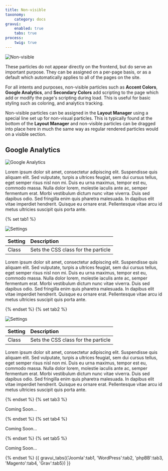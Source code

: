 ```yaml
---
title: Non-visible
taxonomy:
    category: docs
gravui:
    enabled: true
    tabs: true
process:
    twig: true
---
```


![Non-visible](nonvisible.png)

These particles do not appear directly on the frontend, but do serve an important purpose. They can be assigned on a per-page basis, or as a default which automatically applies to all of the pages on the site.

For all intents and purposes, non-visible particles such as **Accent Colors**, **Google Analytics**, and **Secondary Colors** add scripting to the page which add or modify the page's scripting during load. This is useful for basic styling such as coloring, and analytics tracking.

Non-visible particles can be assigned in the **Layout Manager** using a special line set up for non-visual particles. This is typically found at the bottom of the **Layout Manager** and non-visible particles can be dragged into place here in much the same way as regular rendered particles would on a visible section.

Google Analytics
-----

![Google Analytics](analytics.png)

Lorem ipsum dolor sit amet, consectetur adipiscing elit. Suspendisse quis aliquam elit. Sed vulputate, turpis a ultrices feugiat, sem dui cursus tellus, eget semper risus nisl non mi. Duis eu urna maximus, tempor est eu, commodo massa. Nulla dolor lorem, molestie iaculis ante ac, semper fermentum erat. Morbi vestibulum dictum nunc vitae viverra. Duis sed dapibus odio. Sed fringilla enim quis pharetra malesuada. In dapibus elit vitae imperdiet hendrerit. Quisque eu ornare erat. Pellentesque vitae arcu id metus ultricies suscipit quis porta ante.

{% set tab1 %}

![Settings](styling_j.png)

| Setting |             Description             |
| :------ | :---------------------------------- |
| Class   | Sets the CSS class for the particle |

Lorem ipsum dolor sit amet, consectetur adipiscing elit. Suspendisse quis aliquam elit. Sed vulputate, turpis a ultrices feugiat, sem dui cursus tellus, eget semper risus nisl non mi. Duis eu urna maximus, tempor est eu, commodo massa. Nulla dolor lorem, molestie iaculis ante ac, semper fermentum erat. Morbi vestibulum dictum nunc vitae viverra. Duis sed dapibus odio. Sed fringilla enim quis pharetra malesuada. In dapibus elit vitae imperdiet hendrerit. Quisque eu ornare erat. Pellentesque vitae arcu id metus ultricies suscipit quis porta ante.

{% endset %}
{% set tab2 %}

![Settings](styling_wp.png)

| Setting |             Description             |
| :------ | :---------------------------------- |
| Class   | Sets the CSS class for the particle |

Lorem ipsum dolor sit amet, consectetur adipiscing elit. Suspendisse quis aliquam elit. Sed vulputate, turpis a ultrices feugiat, sem dui cursus tellus, eget semper risus nisl non mi. Duis eu urna maximus, tempor est eu, commodo massa. Nulla dolor lorem, molestie iaculis ante ac, semper fermentum erat. Morbi vestibulum dictum nunc vitae viverra. Duis sed dapibus odio. Sed fringilla enim quis pharetra malesuada. In dapibus elit vitae imperdiet hendrerit. Quisque eu ornare erat. Pellentesque vitae arcu id metus ultricies suscipit quis porta ante.

{% endset %}
{% set tab3 %}

Coming Soon...

{% endset %}
{% set tab4 %}

Coming Soon...

{% endset %}
{% set tab5 %}

Coming Soon...

{% endset %}
{{ gravui_tabs({'Joomla':tab1, 'WordPress':tab2, 'phpBB':tab3, 'Magento':tab4, 'Grav':tab5}) }}

